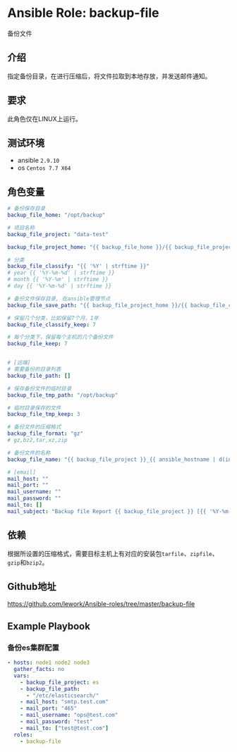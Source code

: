# Ansible Role: backup-file

备份文件

## 介绍

指定备份目录，在进行压缩后，将文件拉取到本地存放，并发送邮件通知。

## 要求

此角色仅在LINUX上运行。

## 测试环境

- ansible `2.9.10`
- os `Centos 7.7 X64`

## 角色变量
```yaml
# 备份保存目录
backup_file_home: "/opt/backup"

# 项目名称
backup_file_project: "data-test"

backup_file_project_home: "{{ backup_file_home }}/{{ backup_file_project }}"

# 分类
backup_file_classify: "{{ '%Y' | strftime }}"
# year {{ '%Y-%m-%d' | strftime }}
# month {{ '%Y-%m' | strftime }}
# day {{ '%Y-%m-%d' | strftime }}

# 备份文件保存目录, 在ansible管理节点
backup_file_save_path: "{{ backup_file_project_home }}/{{ backup_file_classify }}"

# 保留几个分类，比如保留7个月，1年
backup_file_classify_keep: 7

# 每个分类下，保留每个主机的几个备份文件
backup_file_keep: 7


# [远端]
# 需要备份的目录列表
backup_file_path: []

# 保存备份文件的临时目录
backup_file_tmp_path: "/opt/backup"

# 临时目录保存的文件
backup_file_tmp_keep: 3

# 备份文件的压缩格式
backup_file_format: "gz"
# gz,bz2,tar,xz,zip

# 备份文件的名称
backup_file_name: "{{ backup_file_project }}_{{ ansible_hostname | d(inventory_hostname) }}_{{ '%Y%m%d%H%M%S' | strftime }}.{{ backup_file_format }}"

# [email]
mail_host: ""
mail_port: ""
mail_username: ""
mail_password: ""
mail_to: []
mail_subject: "Backup file Report {{ backup_file_project }} [{{ '%Y-%m-%d' | strftime }}]"

```
## 依赖

根据所设置的压缩格式，需要目标主机上有对应的安装包`tarfile`、`zipfile`、`gzip`和`bzip2`。

## Github地址

https://github.com/lework/Ansible-roles/tree/master/backup-file

## Example Playbook

### 备份es集群配置

```yaml
- hosts: node1 node2 node3
  gather_facts: no
  vars:
    - backup_file_project: es
    - backup_file_path:
      - "/etc/elasticsearch/"
    - mail_host: "smtp.test.com"
    - mail_port: "465"
    - mail_username: "ops@test.com"
    - mail_password: "test"
    - mail_to: ["test@test.com"]
  roles:
    - backup-file
```